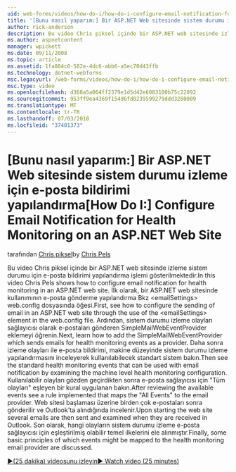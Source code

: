 ```yaml
---
uid: web-forms/videos/how-do-i/how-do-i-configure-email-notification-for-health-monitoring-on-an-aspnet-web-site
title: '[Bunu nasıl yaparım:] Bir ASP.NET Web sitesinde sistem durumu izleme için e-posta bildirimi yapılandırma | Microsoft Docs'
author: rick-anderson
description: Bu video Chris piksel içinde bir ASP.NET web sitesinde izleme sistem durumu için e-posta bildirimi yapılandırma işlemi gösterilmektedir. İlk olarak, gönderme e yapılandırma gör...
ms.author: aspnetcontent
manager: wpickett
ms.date: 09/11/2008
ms.topic: article
ms.assetid: 1fa884c0-582e-4dc6-abb6-a5ec70d43ffb
ms.technology: dotnet-webforms
msc.legacyurl: /web-forms/videos/how-do-i/how-do-i-configure-email-notification-for-health-monitoring-on-an-aspnet-web-site
msc.type: video
ms.openlocfilehash: d368a5a064ff2379e1d5d42e6083180b75c22092
ms.sourcegitcommit: 953ff9ea4369f154d6fd0239599279ddd3280009
ms.translationtype: MT
ms.contentlocale: tr-TR
ms.lasthandoff: 07/03/2018
ms.locfileid: "37401373"
---
```

<a name="how-do-i-configure-email-notification-for-health-monitoring-on-an-aspnet-web-site"></a><span data-ttu-id="09b89-104">[Bunu nasıl yaparım:] Bir ASP.NET Web sitesinde sistem durumu izleme için e-posta bildirimi yapılandırma</span><span class="sxs-lookup"><span data-stu-id="09b89-104">[How Do I:] Configure Email Notification for Health Monitoring on an ASP.NET Web Site</span></span>
====================
<span data-ttu-id="09b89-105">tarafından [Chris piksel](https://twitter.com/chrispels)</span><span class="sxs-lookup"><span data-stu-id="09b89-105">by [Chris Pels](https://twitter.com/chrispels)</span></span>

<span data-ttu-id="09b89-106">Bu video Chris piksel içinde bir ASP.NET web sitesinde izleme sistem durumu için e-posta bildirimi yapılandırma işlemi gösterilmektedir.</span><span class="sxs-lookup"><span data-stu-id="09b89-106">In this video Chris Pels shows how to configure email notification for health monitoring in an ASP.NET web site.</span></span> <span data-ttu-id="09b89-107">İlk olarak, bir ASP.NET web sitesinde kullanımının e-posta gönderme yapılandırma Bkz &lt;emailSettings&gt; web.config dosyasında öğesi.</span><span class="sxs-lookup"><span data-stu-id="09b89-107">First, see how to configure the sending of email in an ASP.NET web site through the use of the &lt;emailSettings&gt; element in the web.config file.</span></span> <span data-ttu-id="09b89-108">Ardından, sistem durumu izleme olayları sağlayıcısı olarak e-postaları gönderen SimpleMailWebEventProvider eklemeyi öğrenin.</span><span class="sxs-lookup"><span data-stu-id="09b89-108">Next, learn how to add the SimpleMailWebEventProvider which sends emails for health monitoring events as a provider.</span></span> <span data-ttu-id="09b89-109">Daha sonra izleme olayları ile e-posta bildirimi, makine düzeyinde sistem durumu izleme yapılandırmasını inceleyerek kullanılabilecek standart sistem bakın.</span><span class="sxs-lookup"><span data-stu-id="09b89-109">Then see the standard health monitoring events that can be used with email notification by examining the machine level health monitoring configuration.</span></span> <span data-ttu-id="09b89-110">Kullanılabilir olayları gözden geçirdikten sonra e-posta sağlayıcısı için "Tüm olayları" eşleyen bir kural uygulanan bakın.</span><span class="sxs-lookup"><span data-stu-id="09b89-110">After reviewing the available events see a rule implemented that maps the "All Events" to the email provider.</span></span> <span data-ttu-id="09b89-111">Web sitesi başlaması üzerine birden çok e-postaları sonra gönderilir ve Outlook'ta alındığında incelenir.</span><span class="sxs-lookup"><span data-stu-id="09b89-111">Upon starting the web site several emails are then sent and examined when they are received in Outlook.</span></span> <span data-ttu-id="09b89-112">Son olarak, hangi olayların sistem durumu izleme e-posta sağlayıcısı için eşleştirilmiş olabilir temel ilkelerini ele alınmıştır.</span><span class="sxs-lookup"><span data-stu-id="09b89-112">Finally, some basic principles of which events might be mapped to the health monitoring email provider are discussed.</span></span>

[<span data-ttu-id="09b89-113">&#9654;(25 dakika) videosunu izleyin</span><span class="sxs-lookup"><span data-stu-id="09b89-113">&#9654; Watch video (25 minutes)</span></span>](https://channel9.msdn.com/Blogs/ASP-NET-Site-Videos/how-do-i-configure-email-notification-for-health-monitoring-on-an-aspnet-web-site)
